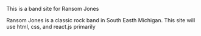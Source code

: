 This is a band site for Ransom Jones

Ransom Jones is a classic rock band in South Easth Michigan. 
This site will use html, css, and react.js primarily
